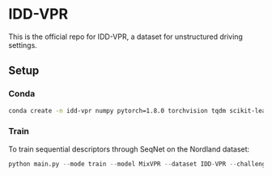 # IDD-VPR
This is the official repo for IDD-VPR, a dataset for unstructured driving settings.


## Setup
### Conda
```bash
conda create -n idd-vpr numpy pytorch=1.8.0 torchvision tqdm scikit-learn faiss tensorboardx h5py -c pytorch -c conda-forge
```

### Train
To train sequential descriptors through SeqNet on the Nordland dataset:
```python
python main.py --mode train --model MixVPR --dataset IDD-VPR --challenge Illumination --outDims 4096 --expName "w5"
